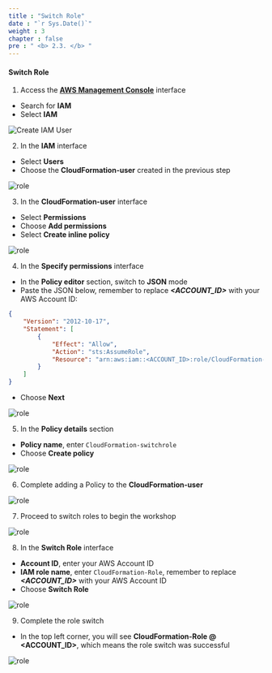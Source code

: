```yaml
---
title : "Switch Role"
date : "`r Sys.Date()`"
weight : 3
chapter : false
pre : " <b> 2.3. </b> "
---
```


#### Switch Role

1. Access the **[AWS Management Console](https://console.aws.amazon.com/console/)** interface

- Search for **IAM**
- Select **IAM**

![Create IAM User](/images/2.prerequisite/0001-switchrole.png?width=5120px)

2. In the **IAM** interface

- Select **Users**
- Choose the **CloudFormation-user** created in the previous step

![role](/images/2.prerequisite/0002-switchrole.png?width=5120px)

3. In the **CloudFormation-user** interface

- Select **Permissions**
- Choose **Add permissions**
- Select **Create inline policy**

![role](/images/2.prerequisite/0003-switchrole.png?width=5120px)

4. In the **Specify permissions** interface

- In the **Policy editor** section, switch to **JSON** mode
- Paste the JSON below, remember to replace ***<ACCOUNT_ID>*** with your AWS Account ID:

```json
{
    "Version": "2012-10-17",
    "Statement": [
        {
            "Effect": "Allow",
            "Action": "sts:AssumeRole",
            "Resource": "arn:aws:iam::<ACCOUNT_ID>:role/CloudFormation-Role"
        }
    ]
}
```

- Choose **Next**

![role](/images/2.prerequisite/0004-switchrole.png?width=5120px)

5. In the **Policy details** section

- **Policy name**, enter `CloudFormation-switchrole`
- Choose **Create policy**

![role](/images/2.prerequisite/0005-switchrole.png?width=5120px)

6. Complete adding a Policy to the **CloudFormation-user**

![role](/images/2.prerequisite/0006-switchrole.png?width=5120px)

7. Proceed to switch roles to begin the workshop

![role](/images/2.prerequisite/0007-switchrole.png?width=5120px)

8. In the **Switch Role** interface

- **Account ID**, enter your AWS Account ID
- **IAM role name**, enter `CloudFormation-Role`, remember to replace ***<ACCOUNT_ID>*** with your AWS Account ID
- Choose **Switch Role**

![role](/images/2.prerequisite/0008-switchrole.png?width=5120px)

9. Complete the role switch

- In the top left corner, you will see **CloudFormation-Role @ <ACCOUNT_ID>**, which means the role switch was successful

![role](/images/2.prerequisite/0009-switchrole.png?width=5120px)
